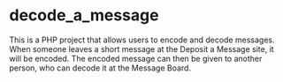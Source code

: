 # decode_a_message
This is a PHP project that allows users to encode and decode messages. When someone leaves a short message at the Deposit a Message site, it will be encoded. The encoded message can then be given to another person, who can decode it at the Message Board.
